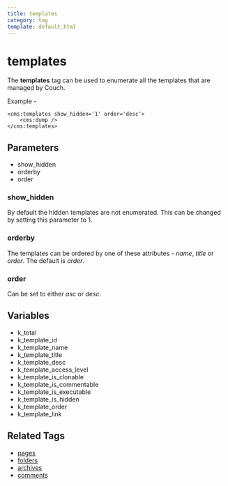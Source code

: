```yaml
---
title: templates
category: tag
template: default.html
---
```


# templates

The **templates** tag can be used to enumerate all the templates that are managed by Couch.

Example -

```
<cms:templates show_hidden='1' order='desc'>
    <cms:dump />
</cms:templates>
```

## Parameters

*   show\_hidden
*   orderby
*   order

### show_hidden

By default the hidden templates are not enumerated. This can be changed by setting this parameter to 1\.

### orderby

The templates can be ordered by one of these attributes - _name_, _title_ or _order_. The default is _order_.

### order

Can be set to either _asc_ or _desc_.

## Variables

*   k\_total
*   k\_template\_id
*   k\_template\_name
*   k\_template\_title
*   k\_template\_desc
*   k\_template\_access\_level
*   k\_template\_is\_clonable
*   k\_template\_is\_commentable
*   k\_template\_is\_executable
*   k\_template\_is\_hidden
*   k\_template\_order
*   k\_template\_link

## Related Tags

*   [pages](../pages.html)
*   [folders](../folders.html)
*   [archives](../archives.html)
*   [comments](../comments.html)

